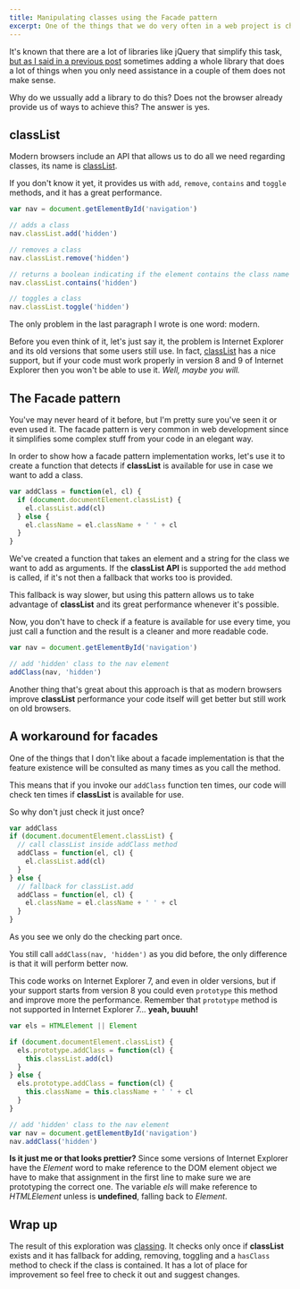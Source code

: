 ```yaml
---
title: Manipulating classes using the Facade pattern
excerpt: One of the things that we do very often in a web project is change the class attribute on HTML elements. There are millons of ways of doing this. Here is the one I developed using the Facade pattern as a start point.
---
```


It's known that there are a lot of libraries like jQuery that simplify this task, [but as I said in a previous post](/2014/05/stop-the-jquery-abuse) sometimes adding a whole library that does a lot of things when you only need assistance in a couple of them does not make sense.

Why do we ussually add a library to do this? Does not the browser already provide us of ways to achieve this? The answer is yes.

## classList

Modern browsers include an API that allows us to do all we need regarding classes, its name is [classList](https://developer.mozilla.org/en-US/docs/Web/API/Element.classList).

If you don't know it yet, it provides us with `add`, `remove`, `contains` and `toggle` methods, and it has a great performance.

```js
var nav = document.getElementById('navigation')

// adds a class
nav.classList.add('hidden')

// removes a class
nav.classList.remove('hidden')

// returns a boolean indicating if the element contains the class name
nav.classList.contains('hidden')

// toggles a class
nav.classList.toggle('hidden')
```

The only problem in the last paragraph I wrote is one word: modern.

Before you even think of it, let's just say it, the problem is Internet Explorer and its old versions that some users still use. In fact, [classList](http://caniuse.com/classlist) has a nice support, but if your code must work properly in version 8 and 9 of Internet Explorer then you won't be able to use it. _Well, maybe you will._

## The Facade pattern

You've may never heard of it before, but I'm pretty sure you've seen it or even used it. The facade pattern is very common in web development since it simplifies some complex stuff from your code in an elegant way.

In order to show how a facade pattern implementation works, let's use it to create a function that detects if **classList** is available for use in case we want to add a class.

```js
var addClass = function(el, cl) {
  if (document.documentElement.classList) {
    el.classList.add(cl)
  } else {
    el.className = el.className + ' ' + cl
  }
}
```

We've created a function that takes an element and a string for the class we want to add as arguments. If the **classList API** is supported the `add` method is called, if it's not then a fallback that works too is provided.

This fallback is way slower, but using this pattern allows us to take advantage of **classList** and its great performance whenever it's possible.

Now, you don't have to check if a feature is available for use every time, you just call a function and the result is a cleaner and more readable code.

```js
var nav = document.getElementById('navigation')

// add 'hidden' class to the nav element
addClass(nav, 'hidden')
```

Another thing that's great about this approach is that as modern browsers improve **classList** performance your code itself will get better but still work on old browsers.

## A workaround for facades

One of the things that I don't like about a facade implementation is that the feature existence will be consulted as many times as you call the method.

This means that if you invoke our `addClass` function ten times, our code will check ten times if **classList** is available for use.

So why don't just check it just once?

```js
var addClass
if (document.documentElement.classList) {
  // call classList inside addClass method
  addClass = function(el, cl) {
    el.classList.add(cl)
  }
} else {
  // fallback for classList.add
  addClass = function(el, cl) {
    el.className = el.className + ' ' + cl
  }
}
```

As you see we only do the checking part once.

You still call `addClass(nav, 'hidden')` as you did before, the only difference is that it will perform better now.

This code works on Internet Explorer 7, and even in older versions, but if your support starts from version 8 you could even `prototype` this method and improve more the performance. Remember that `prototype` method is not supported in Internet Explorer 7... **yeah, buuuh!**

```js
var els = HTMLElement || Element

if (document.documentElement.classList) {
  els.prototype.addClass = function(cl) {
    this.classList.add(cl)
  }
} else {
  els.prototype.addClass = function(cl) {
    this.className = this.className + ' ' + cl
  }
}

// add 'hidden' class to the nav element
var nav = document.getElementById('navigation')
nav.addClass('hidden')
```

**Is it just me or that looks prettier?** Since some versions of Internet Explorer have the _Element_ word to make reference to the DOM element object we have to make that assignment in the first line to make sure we are prototyping the correct one. The variable _els_ will make reference to _HTMLElement_ unless is **undefined**, falling back to _Element_.

## Wrap up

The result of this exploration was [classing](https://github.com/jeremenichelli/classing). It checks only once if **classList** exists and it has fallback for adding, removing, toggling and a `hasClass` method to check if the class is contained. It has a lot of place for improvement so feel free to check it out and suggest changes.
